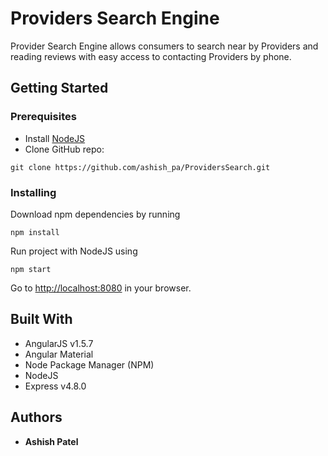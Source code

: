 # Providers Search Engine
Provider Search Engine allows consumers to search near by Providers and reading reviews with 
easy access to contacting Providers by phone.

## Getting Started
### Prerequisites
* Install [NodeJS](http://nodejs.org/)
* Clone GitHub repo:

```
git clone https://github.com/ashish_pa/ProvidersSearch.git
```

### Installing
Download npm dependencies by running
```
npm install 
```
Run project with NodeJS using 
```
npm start 
```

Go to [http://localhost:8080](http://localhost:8080) in your browser.

## Built With
* AngularJS v1.5.7
* Angular Material
* Node Package Manager (NPM) 
* NodeJS
* Express v4.8.0

## Authors
* **Ashish Patel**



